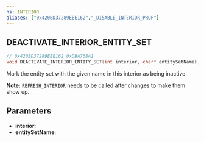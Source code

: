 ```yaml
---
ns: INTERIOR
aliases: ["0x420BD37289EEE162","_DISABLE_INTERIOR_PROP"]
---
```

## DEACTIVATE_INTERIOR_ENTITY_SET

```c
// 0x420BD37289EEE162 0xDBA768A1
void DEACTIVATE_INTERIOR_ENTITY_SET(int interior, char* entitySetName);
```
Mark the entity set with the given name in this interior as being inactive.

**Note:** [`REFRESH_INTERIOR`](#_0x41F37C3427C75AE0) needs to be called after changes to make them show up.

## Parameters
* **interior**: 
* **entitySetName**: 

